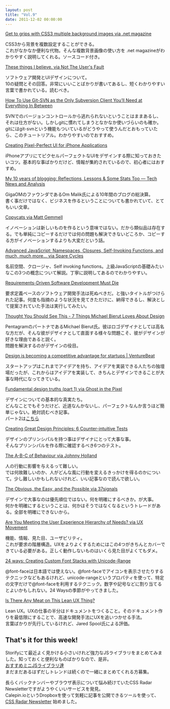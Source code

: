 ```yaml
---
layout: post
title: "Vol.9"
date: 2011-12-02 00:00:00
---
```


[Get to grips with CSS3 multiple background images via .net magazine](http://www.netmagazine.com/node/1557)

CSS3から背景を複数設定することができる。  
これがなかなか便利な代物。そんな複数背景画像の使い方を .net magazineがわかりやすく説明してくれる。ソースコード付き。

[These things I believe. via Not The User's Fault](http://jonoscript.wordpress.com/2008/07/17/these-things-i-believe/)

ソフトウェア開発とUIデザインについて。  
10の疑問とその回答。非常にいいことばかりが書いてあるし、短くわかりやすい言葉で書かれている。読むべき。

[How To Use Git-SVN as the Only Subversion Client You’ll Need at Everything In Between](http://maymay.net/blog/2009/02/24/how-to-use-git-svn-as-the-only-subversion-client-youll-need/)

SVNでのバージョンコントロールから逃れられないということはままあるし、それは仕方がない。しかしgitに慣れてしまうとなかなか使いづらいのも確か。  
gitにはgit-svnという機能もついているがどうやって使うんだとおもっていたら、このチュートリアル。わかりやすいのでおすすめ。

[Creating Pixel-Perfect UI for iPhone Applications](http://speckyboy.com/2011/11/28/creating-pixel-perfect-ui-for-iphone-applications/)

iPhoneアプリにてピクセルパーフェクトなUIをデザインする際に知っておきたいコツ。基本的な事ばかりだけど、情報が集約されているので、初心者にはおすすめ。

[My 10 years of blogging: Reflections, Lessons & Some Stats Too — Tech News and Analysis](http://gigaom.com/2011/11/26/10-years-gigaom/)

GigaOMのファウンダであるOm Malik氏による10年間のブログの総決算。  
書く事だけではなく、ビジネスを作るということについても書かれていて、とてもいい文章。

[Copycats via Matt Gemmell](http://mattgemmell.com/2011/11/27/copycats/)

イノベーションは新しいものを作るという意味ではない。だから類似品は存在する。でも単純にコピーするだけでは何の問題も解決できないどころか、コピーする方がイノベーションするよりも大変だという話。

[Advanced JavaScript: Namespaces, Closures, Self-Invoking Functions, and much, much more… via Spare Cycles](http://sparecycles.wordpress.com/2008/06/29/advanced-javascript/)

名前空間、クロージャ、Self invoking functions。上級JavaScriptの基礎みたいなこの3つの概念について解説。丁寧に説明してあるのでわかりやすい。

[Requirements-Driven Software Development Must Die](http://userexperience.evantageconsulting.com/2011/07/requirements-driven-software-development-must-die/)

要求定義ベースのソフトウェア開発手法は死ぬべきだ。と強いタイトルがつけられた記事。何度も指摘のような状況を見てきただけに、納得できるし、解決として提案されていた手法は実行してみたい。

[Thought You Should See This - 7 Things Michael Bierut Loves About Design](http://www.thoughtyoushouldseethis.com/post/12032726370/7-things-michael-bierut-loves-about-design)

PentagramのパートナであるMichael Bierut氏。彼はロゴデザイナとしては高名な方だが、そんな彼がデザイナとして直面する様々な問題こそ、彼がデザインが好きな理由であると説く。  
問題を解決するのがデザインの役目。

[Design is becoming a competitive advantage for startups | VentureBeat](http://venturebeat.com/2011/10/05/design-is-becoming-a-competitive-advantage-for-startups/)

スタートアップはこれまでアイデアを持ち、アイデアを実装できる人たちの独壇場だったが、これからはアイデアを実装して、きちんとデザインできることが大事な時代になってきている。

[Fundamental design truths (part 1) via Ghost in the Pixel](http://www.ghostinthepixel.com/?p=544)

デザインについての基本的な真実たち。  
どんなことでもそうだけど、近道なんかないし、パーフェクトなんか言うほど簡単じゃない。絶対読むべき記事。  
パート2は[こちら](http://www.ghostinthepixel.com/?p=547)

[Creating Great Design Principles: 6 Counter-intuitive Tests](http://www.uie.com/articles/creating-design-principles)

デザインのプリンシパルを持つ事はデザイナにとって大事な事。  
そんなプリンシパルを作る際に確認するべき6つのテスト。

[The A-B-C of Behaviour via Johnny Holland](http://johnnyholland.org/2011/01/24/the-a-b-c-of-behaviour/)

人の行動に影響を与えるって難しい。  
では何故難しいのか、人がどんな風に行動を変えるきっかけを得るのかについて。少し難しいかもしれないけれど、いい記事なので読んで欲しい。

[The Obvious, the Easy, and the Possible via 37signals](http://37signals.com/svn/posts/3047-the-obvious-the-easy-and-the-possible)

デザインで大事なのは優先順位ではない。何を明確にするべきか。が大事。  
何かを明確にするということは、何かはそうではなくなるというトレードがある。全部を明確にできないから。

[Are You Meeting the User Experience Hierarchy of Needs? via UX Movement](http://uxmovement.com/thinking/are-you-meeting-the-user-experience-hierarchy-of-needs/)

機能、情報、見た目、ユーザビリティ。  
これが要求の階層構造。UXをよりよくするためにはこの4つがきちんとカバーできている必要がある。正しく動作しないものはいくら見た目がよくてもダメ。

[24 ways: Creating Custom Font Stacks with Unicode-Range](http://24ways.org/2011/unicode-range)

@font-faceは日本語では使えない。@font-faceでアイコンを表示させたりするテクニックなどもあるけれど、unicode-rangeというプロパティを使って、特定の文字だけで@font-faceを利用するテクニック。数字や記号などに割り当てるとよいかもしれない。24 Waysの季節がやってきました。

[Is There Any Meat on This Lean UX Thing?](http://www.uie.com/articles/lean_ux)

Lean UX。UXの仕事の半分はドキュメントをつくること。そのドキュメント作りを最低限にすることで、高速な開発手法にUXを追いつかせる手法。  
言葉ばかりが先行しているけれど、Jared Spool氏による評価。

## That's it for this week!

Storifyにて最近よく見かける小さいけれど強力なJSライブラリをまとめてみました。知っておくと便利なものばかりなので、是非。  
[おすすめミニJSライブラリ達](http://storify.com/cssradar/js)  
まだまだあるはずだしトレンドは続くので一緒にまとめてくれる方募集。

長らくバックナンバーやブラウザ表示について悩み続けていたCSS Radar Newsletterですがようやくいいサービスを発見。  
Calepin.ioというDropboxを使って気軽に記事を公開できるツールを使って、
[CSS Radar Newsletter](http://studiomohawk.calepin.co/) 始めました。
